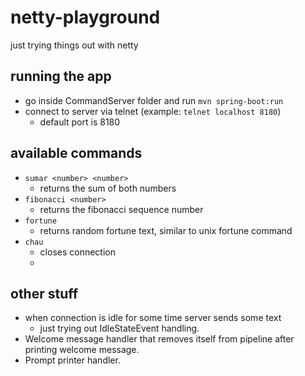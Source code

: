 # netty-playground
just trying things out with netty

## running the app
* go inside CommandServer folder and run `mvn spring-boot:run`
* connect to server via telnet (example: `telnet localhost 8180`)
  * default port is 8180
   
  
## available commands
* `sumar <number> <number>`
  * returns the sum of both numbers
* `fibonacci <number>`
  * returns the fibonacci sequence number
* `fortune`
  * returns random fortune text, similar to unix fortune command
* `chau`
  * closes connection
  * 
  
## other stuff
* when connection is idle for some time server sends some text
  * just trying out IdleStateEvent handling.
* Welcome message handler that removes itself from pipeline after printing welcome message.
* Prompt printer handler.
